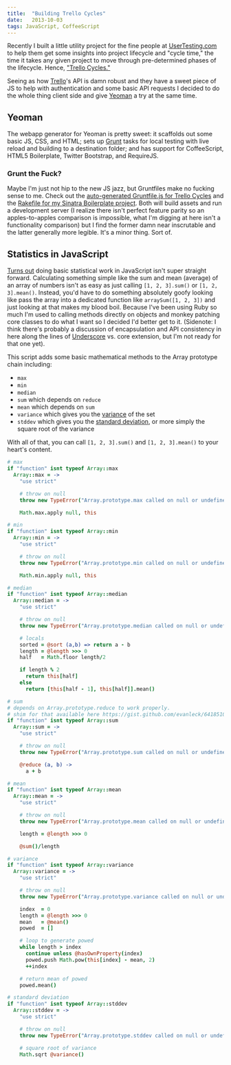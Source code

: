 ```yaml
---
title:  "Building Trello Cycles"
date:   2013-10-03
tags: JavaScript, CoffeeScript
---
```


Recently I built a little utility project for the fine people at [UserTesting.com](http://www.usertesting.com) to help them get some insights into project lifecycle and "cycle time," the time it takes any given project to move through pre-determined phases of the lifecycle. Hence, ["Trello Cycles."](http://trello-cycles.co)

Seeing as how [Trello](https://trello.com)'s API is damn robust and they have a sweet piece of JS to help with authentication and some basic API requests I decided to do the whole thing client side and give [Yeoman](http://yeoman.io) a try at the same time.

## Yeoman
The webapp generator for Yeoman is pretty sweet: it scaffolds out some basic JS, CSS, and HTML; sets up [Grunt](http://gruntjs.com) tasks for local testing with live reload and building to a destination folder; and has support for CoffeeScript, HTML5 Boilerplate, Twitter Bootstrap, and RequireJS.

### Grunt the Fuck?
Maybe I'm just not hip to the new JS jazz, but Gruntfiles make no fucking sense to me. Check out the [auto-generated Gruntfile.js for Trello Cycles](https://github.com/evanleck/trello-cycles/blob/master/Gruntfile.js) and the [Rakefile for my Sinatra Boilerplate project](https://github.com/evanleck/sinatra-boilerplate/blob/master/Rakefile). Both will build assets and run a development server (I realize there isn't perfect feature parity so an apples-to-apples comparison is impossible, what I'm digging at here isn't a functionality comparison) but I find the former damn near inscrutable and the latter generally more legible. It's a minor thing. Sort of.


## Statistics in JavaScript

[Turns out](http://soundbord.herokuapp.com) doing basic statistical work in JavaScript isn't super straight forward. Calculating something simple like the sum and mean (average) of an array of numbers isn't as easy as just calling `[1, 2, 3].sum()` or `[1, 2, 3].mean()`. Instead, you'd have to do something absolutely goofy looking like pass the array into a dedicated function like `arraySum([1, 2, 3])` and just looking at that makes my blood boil. Because I've been using Ruby so much I'm used to calling methods directly on objects and monkey patching core classes to do what I want so I decided I'd better get to it. (Sidenote: I think there's probably a discussion of encapsulation and API consistency in here along the lines of [Underscore](http://underscorejs.org/) vs. core extension, but I'm not ready for that one yet).

This script adds some basic mathematical methods to the Array prototype chain including:

* `max`
* `min`
* `median`
* `sum` which depends on `reduce`
* `mean` which depends on `sum`
* `variance` which gives you the [variance](http://en.wikipedia.org/wiki/Variance) of the set
* `stddev` which gives you the [standard deviation](http://en.wikipedia.org/wiki/Standard_deviation), or more simply the square root of the variance

With all of that, you can call `[1, 2, 3].sum()` and `[1, 2, 3].mean()` to your heart's content.

```coffeescript
# max
if "function" isnt typeof Array::max
  Array::max = ->
    "use strict"

    # throw on null
    throw new TypeError("Array.prototype.max called on null or undefined")  if null is this or "undefined" is typeof this

    Math.max.apply null, this

# min
if "function" isnt typeof Array::min
  Array::min = ->
    "use strict"

    # throw on null
    throw new TypeError("Array.prototype.min called on null or undefined")  if null is this or "undefined" is typeof this

    Math.min.apply null, this

# median
if "function" isnt typeof Array::median
  Array::median = ->
    "use strict"

    # throw on null
    throw new TypeError("Array.prototype.median called on null or undefined")  if null is this or "undefined" is typeof this

    # locals
    sorted = @sort (a,b) => return a - b
    length = @length >>> 0
    half   = Math.floor length/2

    if length % 2
      return this[half]
    else
      return [this[half - 1], this[half]].mean()

# sum
# depends on Array.prototype.reduce to work properly.
# shim for that available here https://gist.github.com/evanleck/6418510
if "function" isnt typeof Array::sum
  Array::sum = ->
    "use strict"

    # throw on null
    throw new TypeError("Array.prototype.sum called on null or undefined")  if null is this or "undefined" is typeof this

    @reduce (a, b) ->
      a + b

# mean
if "function" isnt typeof Array::mean
  Array::mean = ->
    "use strict"

    # throw on null
    throw new TypeError("Array.prototype.mean called on null or undefined")  if null is this or "undefined" is typeof this

    length = @length >>> 0

    @sum()/length

# variance
if "function" isnt typeof Array::variance
  Array::variance = ->
    "use strict"

    # throw on null
    throw new TypeError("Array.prototype.variance called on null or undefined")  if null is this or "undefined" is typeof this

    index  = 0
    length = @length >>> 0
    mean   = @mean()
    powed  = []

    # loop to generate powed
    while length > index
      continue unless @hasOwnProperty(index)
      powed.push Math.pow(this[index] - mean, 2)
      ++index

    # return mean of powed
    powed.mean()

# standard deviation
if "function" isnt typeof Array::stddev
  Array::stddev = ->
    "use strict"

    # throw on null
    throw new TypeError("Array.prototype.stddev called on null or undefined")  if null is this or "undefined" is typeof this

    # square root of variance
    Math.sqrt @variance()
```

